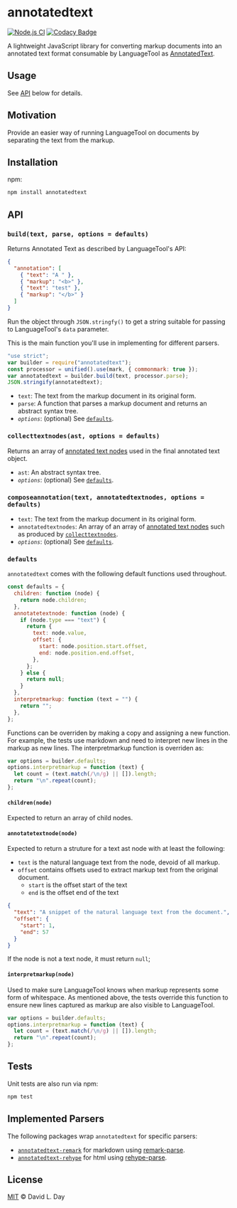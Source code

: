 # annotatedtext

[![Node.js CI](https://github.com/prosegrinder/annotatedtext/workflows/Node.js%20CI/badge.svg?branch=master)](https://github.com/prosegrinder/annotatedtext/actions?query=workflow%3A%22Node.js+CI%22+branch%3Amaster)
[![Codacy Badge](https://app.codacy.com/project/badge/Grade/61d346040c61435ba1cd7fb920d5c383)](https://www.codacy.com/gh/prosegrinder/annotatedtext?utm_source=github.com&utm_medium=referral&utm_content=prosegrinder/annotatedtext&utm_campaign=Badge_Grade)

A lightweight JavaScript library for converting markup documents into an
annotated text format consumable by LanguageTool as
[AnnotatedText](https://languagetool.org/development/api/org/languagetool/markup/AnnotatedText.html).

## Usage

See [API](#API) below for details.

## Motivation

Provide an easier way of running LanguageTool on documents by separating the
text from the markup.

## Installation

npm:

```sh
npm install annotatedtext
```

## API

### `build(text, parse, options = defaults)`

Returns Annotated Text as described by LanguageTool's API:

```json
{
  "annotation": [
    { "text": "A " },
    { "markup": "<b>" },
    { "text": "test" },
    { "markup": "</b>" }
  ]
}
```

Run the object through `JSON.stringfy()` to get a string suitable for passing to
LanguageTool's `data` parameter.

This is the main function you'll use in implementing for different parsers.

```js
"use strict";
var builder = require("annotatedtext");
const processor = unified().use(mark, { commonmark: true });
var annotatedtext = builder.build(text, processor.parse);
JSON.stringify(annotatedtext);
```

- `text`: The text from the markup document in its original form.
- `parse`: A function that parses a markup document and returns an abstract
  syntax tree.
- _`options`_: (optional) See [`defaults`](#defaults).

### `collecttextnodes(ast, options = defaults)`

Returns an array of [annotated text nodes](<#annotatetextnode(node)>) used in
the final annotated text object.

- `ast`: An abstract syntax tree.
- _`options`_: (optional) See [`defaults`](#defaults).

### `composeannotation(text, annotatedtextnodes, options = defaults)`

- `text`: The text from the markup document in its original form.
- `annotatedtextnodes`: An array of an array of
  [annotated text nodes](<#annotatetextnode(node)>) such as produced by
  [`collecttextnodes`](<#collecttextnodes(ast,_options_=_defaults)>).
- _`options`_: (optional) See [`defaults`](#defaults).

### `defaults`

`annotatedtext` comes with the following default functions used throughout.

```js
const defaults = {
  children: function (node) {
    return node.children;
  },
  annotatetextnode: function (node) {
    if (node.type === "text") {
      return {
        text: node.value,
        offset: {
          start: node.position.start.offset,
          end: node.position.end.offset,
        },
      };
    } else {
      return null;
    }
  },
  interpretmarkup: function (text = "") {
    return "";
  },
};
```

Functions can be overriden by making a copy and assigning a new function. For
example, the tests use markdown and need to interpret new lines in the markup as
new lines. The interpretmarkup function is overriden as:

```js
var options = builder.defaults;
options.interpretmarkup = function (text) {
  let count = (text.match(/\n/g) || []).length;
  return "\n".repeat(count);
};
```

#### `children(node)`

Expected to return an array of child nodes.

#### `annotatetextnode(node)`

Expected to return a struture for a text ast node with at least the following:

- `text` is the natural language text from the node, devoid of all markup.
- `offset` contains offsets used to extract markup text from the original
  document.
  - `start` is the offset start of the text
  - `end` is the offset end of the text

```json
{
  "text": "A snippet of the natural language text from the document.",
  "offset": {
    "start": 1,
    "end": 57
  }
}
```

If the node is not a text node, it must return `null`;

#### `interpretmarkup(node)`

Used to make sure LanguageTool knows when markup represents some form of
whitespace. As mentioned above, the tests override this function to ensure new
lines captured as markup are also visible to LanguageTool.

```js
var options = builder.defaults;
options.interpretmarkup = function (text) {
  let count = (text.match(/\n/g) || []).length;
  return "\n".repeat(count);
};
```

## Tests

Unit tests are also run via npm:

```sh
npm test
```

## Implemented Parsers

The following packages wrap `annotatedtext` for specific parsers:

- [`annotatedtext-remark`](https://github.com/prosegrinder/annotatedtext-remark)
  for markdown using
  [remark-parse](https://github.com/remarkjs/remark/tree/master/packages/remark-parse).
- [`annotatedtext-rehype`](https://github.com/prosegrinder/annotatedtext-rehype)
  for html using
  [rehype-parse](https://github.com/rehypejs/rehype/tree/master/packages/rehype-parse).

## License

[MIT](LICENSE) © David L. Day
